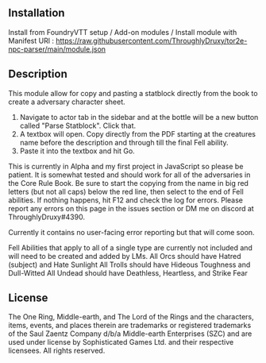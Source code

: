 ## Installation

Install from FoundryVTT setup / Add-on modules / Install module with Manifest URl : https://raw.githubusercontent.com/ThroughlyDruxy/tor2e-npc-parser/main/module.json

## Description
This module allow for copy and pasting a statblock directly from the book to create a adversary character sheet.

1. Navigate to actor tab in the sidebar and at the bottle will be a new button called "Parse Statblock". Click that.
2. A textbox will open. Copy directly from the PDF starting at the creatures name before the description and through till the final Fell ability.
3. Paste it into the textbox and hit Go.

This is currently in Alpha and my first project in JavaScript so please be patient. It is somewhat tested and should work for all of the adversaries in the Core Rule Book. Be sure to start the copying from the name in big red letters (but not all caps) below the red line, then select to the end of Fell abilities. If nothing happens, hit F12 and check the log for errors. Please report any errors on this page in the issues section or DM me on discord at ThroughlyDruxy#4390.

Currently it contains no user-facing error reporting but that will come soon.

Fell Abilities that apply to all of a single type are currently not included and will need to be created and added by LMs.
  All Orcs should have Hatred (subject) and Hate Sunlight
  All Trolls should have Hideous Toughness and Dull-Witted
  All Undead should have Deathless, Heartless, and Strike Fear

## License
The One Ring, Middle-­earth, and The Lord of the Rings and the characters, items, events, and places therein are trademarks or registered trademarks of the Saul Zaentz Company d/b/a Middle-­earth Enterprises (SZC) and are used under license by Sophisticated Games Ltd. and their respective licensees. All rights reserved.

